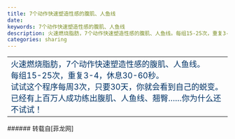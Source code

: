 ```yaml
---
title: 7个动作快速塑造性感的腹肌、人鱼线
date: 
keywords: 7个动作快速塑造性感的腹肌、人鱼线
description: 火速燃烧脂肪，7个动作快速塑造性感的腹肌、人鱼线。每组15-25次，重复3-4，休息30-60秒。试试这个程序每周3次，只要30天，你就会看到自己的蜕变。已经有上百万人成功练出腹肌、人鱼线、翘臀……你为什么还不试试！
categories: sharing
---
```

<td class="t_f" id="postmessage_78503">

<table cellspacing="0" class="t_table"><tr><td width="670"><font size="4"><font style="color:rgb(0, 51, 102)"><font face="simsun,">火速燃烧脂肪，7个动作快速塑造性感的腹肌、人鱼线。<br/>
每组15-25次，重复3-4，休息30-60秒。<br/>
试试这个程序每周3次，只要30天，你就会看到自己的蜕变。<br/>
已经有上百万人成功练出腹肌、人鱼线、翘臀……你为什么还不试试！</font></font></font></td></tr></table></td>
###### 转载自[菲龙网]